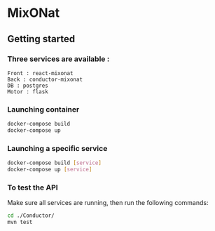 # MixONat

## Getting started


### Three services are available :
```
Front : react-mixonat
Back : conductor-mixonat
DB : postgres
Motor : flask
```

### Launching container

```bash
docker-compose build
docker-compose up
```

### Launching a specific service

```bash
docker-compose build [service]
docker-compose up [service]
```

### To test the API
Make sure all services are running, then run the following commands:

```bash
cd ./Conductor/
mvn test
```
